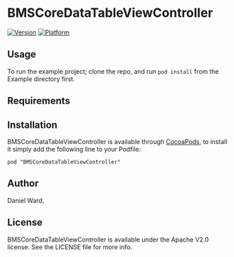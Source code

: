 # BMSCoreDataTableViewController

[![Version](http://cocoapod-badges.herokuapp.com/v/BMSCoreDataTableViewController/badge.png)](http://cocoadocs.org/docsets/BMSCoreDataTableViewController)
[![Platform](http://cocoapod-badges.herokuapp.com/p/BMSCoreDataTableViewController/badge.png)](http://cocoadocs.org/docsets/BMSCoreDataTableViewController)

## Usage

To run the example project; clone the repo, and run `pod install` from the Example directory first.

## Requirements

## Installation

BMSCoreDataTableViewController is available through [CocoaPods](http://cocoapods.org), to install
it simply add the following line to your Podfile:

    pod "BMSCoreDataTableViewController"

## Author

Daniel Ward, 

## License

BMSCoreDataTableViewController is available under the Apache V2.0 license. See the LICENSE file for more info.

